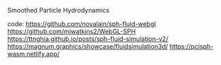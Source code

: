 Smoothed Particle Hydrodynamics

code:
https://github.com/novalain/sph-fluid-webgl
https://github.com/mjwatkins2/WebGL-SPH
https://ttnghia.github.io/posts/sph-fluid-simulation-v2/
https://magnum.graphics/showcase/fluidsimulation3d/
https://pcisph-wasm.netlify.app/
